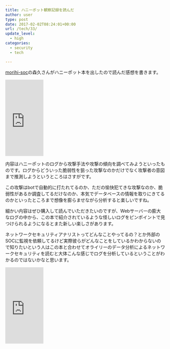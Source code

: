 ```yaml
---
title: ハニーポット観察記録を読んだ
author: user
type: post
date: 2017-02-02T08:24:01+00:00
url: /tech/33/
update_level:
  - high
categories:
  - security
  - tech

---
```

[morihi-soc][1]の森久さんがハニーポット本を出したので読んだ感想を書きます。

<noscript>
  <iframe src="http://rcm-jp.amazon.co.jp/e/cm?t=uranari00-22&o=9&p=8&l=as1&asins=4798049085&fc1=000000&IS2=1&lt1=_blank&m=amazon&lc1=0000FF&bc1=000000&bg1=FFFFFF&f=ifr" style="width:120px;height:240px;" scrolling="no" marginwidth="0" marginheight="0" frameborder="0"></iframe>
</noscript>

内容はハニーポットのログから攻撃手法や攻撃の傾向を調べてみようといったものです。ログからどういった脆弱性を狙った攻撃なのかだけでなく攻撃者の意図まで推測しようというところはさすがです。

この攻撃はbotで自動的に打たれてるのか、ただの愉快犯てきな攻撃なのか、脆弱性があるか調査してるだけなのか、本気でデータベースの情報を取りにきてるのかといったところまで想像を膨らませながら分析すると楽しいですね。

細かい内容はぜひ購入して読んでいただきたいのですが、Webサーバーの膨大なログの中から、この本で紹介されているような怪しいログをピンポイントで見つけられるようになるとまた新しい楽しさがあります。

ネットワークセキュリティアナリストってどんなことやってるの？とか外部のSOCに監視を依頼してるけど実際彼らがどんなことをしているかわからないので知りたいという人はこの本と合わせてオライリーのデータ分析によるネットワークセキュリティを読むと大体こんな感じでログを分析しているということがわかるのではないかなと思います。

<noscript>
  <iframe src="http://rcm-jp.amazon.co.jp/e/cm?t=uranari00-22&o=9&p=8&l=as1&asins=4873117003&fc1=000000&IS2=1&lt1=_blank&m=amazon&lc1=0000FF&bc1=000000&bg1=FFFFFF&f=ifr" style="width:120px;height:240px;" scrolling="no" marginwidth="0" marginheight="0" frameborder="0"></iframe>
</noscript>

&nbsp;

 [1]: http://www.morihi-soc.net/